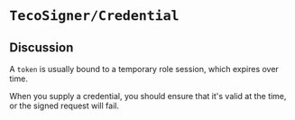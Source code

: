 # ``TecoSigner/Credential``

## Discussion

A ``token`` is usually bound to a temporary role session, which expires over time.

When you supply a credential, you should ensure that it's valid at the time, or the signed request will fail.
